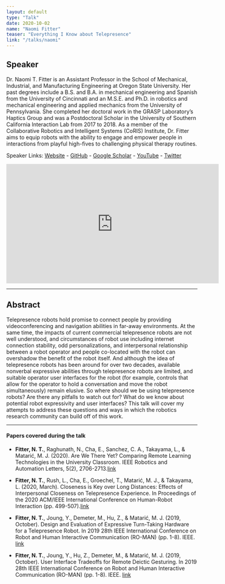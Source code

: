 ```yaml
---
layout: default
type: "Talk"
date: 2020-10-02
name: "Naomi Fitter"
teaser: "Everything I Know about Telepresence"
link: "/talks/naomi"
---
```

## Speaker
Dr. Naomi T. Fitter is an Assistant Professor in the School of Mechanical, Industrial, and Manufacturing Engineering at Oregon State University. Her past degrees include a B.S. and B.A. in mechanical engineering and Spanish from the University of Cincinnati and an M.S.E. and Ph.D. in robotics and mechanical engineering and applied mechanics from the University of Pennsylvania. She completed her doctoral work in the GRASP Laboratory’s Haptics Group and was a Postdoctoral Scholar in the University of Southern California Interaction Lab from 2017 to 2018. As a member of the Collaborative Robotics and Intelligent Systems (CoRIS) Institute, Dr. Fitter aims to equip robots with the ability to engage and empower people in interactions from playful high-fives to challenging physical therapy routines.

Speaker Links: [Website](https://naomifitter.com) - [GitHub](https://github.com/nfitter) - [Google Scholar](https://scholar.google.com/citations?user=ip9xnysAAAAJ&hl=e) - [YouTube](https://www.youtube.com/channel/UC0QKgP6sMUp6rXLn9VawRlw) - [Twitter](https://twitter.com/naomi_fitter)


<iframe width="560" height="315" src="https://www.youtube.com/embed/igjdq2aq1mM" frameborder="0" allow="accelerometer; autoplay; clipboard-write; encrypted-media; gyroscope; picture-in-picture" allowfullscreen></iframe>


---

## Abstract
Telepresence robots hold promise to connect people by providing videoconferencing and navigation abilities in far-away environments. At the same time, the impacts of current commercial telepresence robots are not well understood, and circumstances of robot use including internet connection stability, odd personalizations, and interpersonal relationship between a robot operator and people co-located with the robot can overshadow the benefit of the robot itself. And although the idea of telepresence robots has been around for over two decades, available nonverbal expressive abilities through telepresence robots are limited, and suitable operator user interfaces for the robot (for example, controls that allow for the operator to hold a conversation and move the robot simultaneously) remain elusive. So where should we be using telepresence robots? Are there any pitfalls to watch out for? What do we know about potential robot expressivity and user interfaces? This talk will cover my attempts to address these questions and ways in which the robotics research community can build off of this work.


---

#### Papers covered during the talk
* **Fitter, N. T.**, Raghunath, N., Cha, E., Sanchez, C. A., Takayama, L., & Matarić, M. J. (2020). Are We There Yet? Comparing Remote Learning Technologies in the University Classroom. IEEE Robotics and Automation Letters, 5(2), 2706-2713.[link](https://www.semanticscholar.org/paper/Are-We-There-Yet-Comparing-Remote-Learning-in-the-Fitter-Raghunath/5b3df987e023422d325dc0e3269e761e4a78f300)

* **Fitter, N. T.**, Rush, L., Cha, E., Groechel, T., Matarić, M. J., & Takayama, L. (2020, March). Closeness is Key over Long Distances: Effects of Interpersonal Closeness on Telepresence Experience. In Proceedings of the 2020 ACM/IEEE International Conference on Human-Robot Interaction (pp. 499-507).[link](https://www.semanticscholar.org/paper/Closeness-is-Key-over-Long-Distances%3A-Effects-of-on-Fitter-Rush/d766724d6273d67f7c3d554e0d168d298ef61457) 

* **Fitter, N. T.**, Joung, Y., Demeter, M., Hu, Z., & Matarić, M. J. (2019, October). Design and Evaluation of Expressive Turn-Taking Hardware for a Telepresence Robot. In 2019 28th IEEE International Conference on Robot and Human Interactive Communication (RO-MAN) (pp. 1-8). IEEE. [link](https://www.semanticscholar.org/paper/Design-and-Evaluation-of-Expressive-Turn-Taking-for-Fitter-Joung/d9cce1224fca0f816b02dd97cb691f440e282379) 

* **Fitter, N. T.**, Joung, Y., Hu, Z., Demeter, M., & Matarić, M. J. (2019, October). User Interface Tradeoffs for Remote Deictic Gesturing. In 2019 28th IEEE International Conference on Robot and Human Interactive Communication (RO-MAN) (pp. 1-8). IEEE. [link](https://dl.acm.org/doi/abs/10.1109/RO-MAN46459.2019.8956354) 






